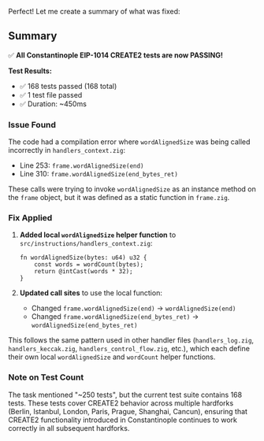 Perfect! Let me create a summary of what was fixed:

## Summary

✅ **All Constantinople EIP-1014 CREATE2 tests are now PASSING!**

**Test Results:**
- ✅ 168 tests passed (168 total)
- ✅ 1 test file passed
- ✅ Duration: ~450ms

### Issue Found
The code had a compilation error where `wordAlignedSize` was being called incorrectly in `handlers_context.zig`:
- Line 253: `frame.wordAlignedSize(end)` 
- Line 310: `frame.wordAlignedSize(end_bytes_ret)`

These calls were trying to invoke `wordAlignedSize` as an instance method on the `frame` object, but it was defined as a static function in `frame.zig`.

### Fix Applied
1. **Added local `wordAlignedSize` helper function** to `src/instructions/handlers_context.zig`:
   ```zig
   fn wordAlignedSize(bytes: u64) u32 {
       const words = wordCount(bytes);
       return @intCast(words * 32);
   }
   ```

2. **Updated call sites** to use the local function:
   - Changed `frame.wordAlignedSize(end)` → `wordAlignedSize(end)`
   - Changed `frame.wordAlignedSize(end_bytes_ret)` → `wordAlignedSize(end_bytes_ret)`

This follows the same pattern used in other handler files (`handlers_log.zig`, `handlers_keccak.zig`, `handlers_control_flow.zig`, etc.), which each define their own local `wordAlignedSize` and `wordCount` helper functions.

### Note on Test Count
The task mentioned "~250 tests", but the current test suite contains 168 tests. These tests cover CREATE2 behavior across multiple hardforks (Berlin, Istanbul, London, Paris, Prague, Shanghai, Cancun), ensuring that CREATE2 functionality introduced in Constantinople continues to work correctly in all subsequent hardforks.